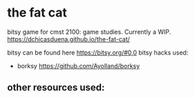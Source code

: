 # the fat cat

bitsy game for cmst 2100: game studies. Currently a WIP.
https://dchicasduena.github.io/the-fat-cat/

bitsy can be found here https://bitsy.org/#0,0
bitsy hacks used:
  - borksy https://github.com/Ayolland/borksy

other resources used:
  - 

